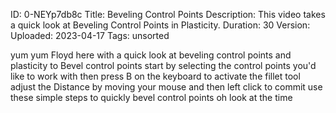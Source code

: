 ID: 0-NEYp7db8c
Title: Beveling Control Points
Description: This video takes a quick look at Beveling Control Points in Plasticity.
Duration: 30
Version: 
Uploaded: 2023-04-17
Tags: unsorted

yum yum Floyd here with a quick look at
beveling control points and plasticity
to Bevel control points start by
selecting the control points you'd like
to work with then press B on the
keyboard to activate the fillet tool
adjust the Distance by moving your mouse
and then left click to commit use these
simple steps to quickly bevel control
points oh look at the time
